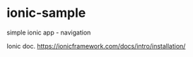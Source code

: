 # ionic-sample
simple ionic app - navigation




Ionic doc.
https://ionicframework.com/docs/intro/installation/
